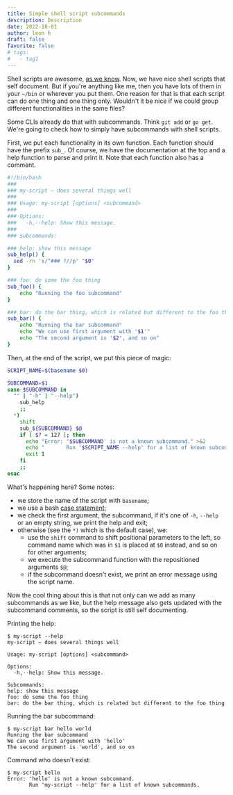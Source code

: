 ```yaml
---
title: Simple shell script subcommands
description: Description
date: 2022-10-01
author: leon h
draft: false
favorite: false
# tags:
#   - tag1
---
```


Shell scripts are awesome, [as we know](https://leonh.fr/help-message-for-shell-scripts/). Now, we have nice shell scripts that self document. But if you're anything like me, then you have lots of them in your `~/bin` or wherever you put them. One reason for that is that each script can do one thing and one thing only. Wouldn't it be nice if we could group different functionalities in the same files?

<!--more-->

Some CLIs already do that with subcommands. Think `git add` or `go get`. We're going to check how to simply have subcommands with shell scripts.

First, we put each functionality in its own function. Each function should have the prefix `sub_`. Of course, we have the documentation at the top and a help function to parse and print it. Note that each function also has a comment.

```sh
#!/bin/bash
###
### my-script — does several things well
###
### Usage: my-script [options] <subcommand>
###
### Options:
###   -h,--help: Show this message.
###
### Subcommands:

### help: show this message
sub_help() {
  sed -rn 's/^### ?//p' "$0"
}

### foo: do some the foo thing
sub_foo() {
    echo "Running the foo subcommand"
}

### bar: do the bar thing, which is related but different to the foo thing
sub_bar() {
    echo "Running the bar subcommand"
    echo "We can use first argument with '$1'"
    echo "The second argument is '$2', and so on"
}
```

Then, at the end of the script, we put this piece of magic:

```sh
SCRIPT_NAME=$(basename $0)

SUBCOMMAND=$1
case $SUBCOMMAND in
  "" | "-h" | "--help")
    sub_help
    ;;
  *)
    shift
    sub_${SUBCOMMAND} $@
    if [ $? = 127 ]; then
      echo "Error: '$SUBCOMMAND' is not a known subcommand." >&2
      echo "       Run '$SCRIPT_NAME --help' for a list of known subcommands." >&2
      exit 1
    fi
    ;;
esac
```

What's happening here? Some notes:

- we store the name of the script with `basename`;
- we use a bash [case statement](https://linuxize.com/post/bash-case-statement/);
- we check the first argument, the subcommand, if it's one of `-h`, `--help` or an empty string, we print the help and exit;
- otherwise (see the `*)` which is the default case), we:
  - use the `shift` command to shift positional parameters to the left, so command name which was in `$1` is placed at `$0` instead, and so on for other arguments;
  - we execute the subcommand function with the repositioned arguments `$@`;
  - if the subcommand doesn't exist, we print an error message using the script name.

Now the cool thing about this is that not only can we add as many subcommands as we like, but the help message also gets updated with the subcommand comments, so the script is still self documenting.

Printing the help:

```
$ my-script --help
my-script — does several things well

Usage: my-script [options] <subcommand>

Options:
  -h,--help: Show this message.

Subcommands:
help: show this message
foo: do some the foo thing
bar: do the bar thing, which is related but different to the foo thing
```

Running the bar subcommand:

```
$ my-script bar hello world
Running the bar subcommand
We can use first argument with 'hello'
The second argument is 'world', and so on
```

Command who doesn't exist:

```
$ my-script hello
Error: 'hello' is not a known subcommand.
       Run 'my-script --help' for a list of known subcommands.
```
